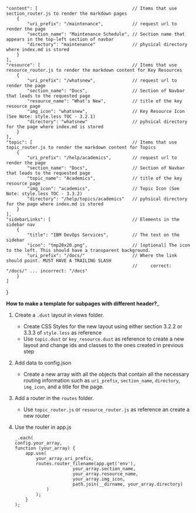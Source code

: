 	"content": [									// Items that use section_router.js to render the markdown pages	
		{
			"uri_prefix": "/maintenance",			// request url to render the page
			"section_name": "Maintenance Schedule",	// Section name that appears in the top-left section of navbar
			"directory": "maintenance"				// physical directory where index.md is stored
		}
	],
	"resource": [									// Items that use resource_router.js to render the markdown content for Key Resources
		{
			"uri_prefix": "/whatsnew",				// request url to render the page
			"section_name": "Docs",					// Section of Navbar that leads to the requested page
			"resource_name": "What's New",			// title of the key resource page
			"img_icon": "whatsnew",					// Key Resource Icon (See Note: style.less TOC - 3.2.1)
			"directory": "whatsnew"					// pyhsical directory for the page where index.md is stored
		}
	],
	"topic": [										// Items that use topic_router.js to render the markdown content for Topics
		{
			"uri_prefix": "/help/academics",		// request url to render the page
			"section_name": "Docs",					// Section of Navbar that leads to the requested page
			"topic_name": "Academics",				// title of the key resource page
			"img_icon": "academics",				// Topic Icon (See Note: style.less TOC - 3.3.2)
			"directory": "/help/topics/academics"	// pyhsical directory for the page where index.md is stored
		}
	],
	"sidebarLinks": [								// Elements in the sidebar nav
		{
			"title": "IBM DevOps Services",			// The text on the sidebar
			"icon": "tmp20x20.png",					// [optional] The icon to the left. This should have a transparent background.
			"uri_prefix": "/docs/"					// Where the link should point. MUST HAVE A TRAILING SLASH
													//     correct: "/docs/" ... incorrect: "/docs"
		}
	]
}

__How to make a template for subpages with different header?___

1. Create a `.dust` layout in views folder.
	- Create CSS Styles for the new layout using either section 3.2.2 or 3.3.3 of `style.less` as reference
	- Use `topic.dust` or `key_resource.dust` as reference to create a new layout and change ids and classes to the ones created in previous step
	
2. Add data to config.json
	- Create a new array with all the objects that contain all the necessary routing information such as `uri_prefix`, `section_name`, `directory`, `img_icon`, and a title for the page.

3. Add a router in the `routes` folder.
	- Use `topic_router.js` or `resource_router.js` as reference an create a new router

4. Use the router in app.js
	```
	_.each(
	config.your_array,
	function (your_array) {
		app.use(
			your_array.uri_prefix, 
			routes.router_filename(app.get('env'), 
					      your_array.section_name,
					      your_array.resource_name, 
					      your_array.img_icon,
					      path.join(__dirname, your_array.directory)
				)
			);
		}
	);
	```

	